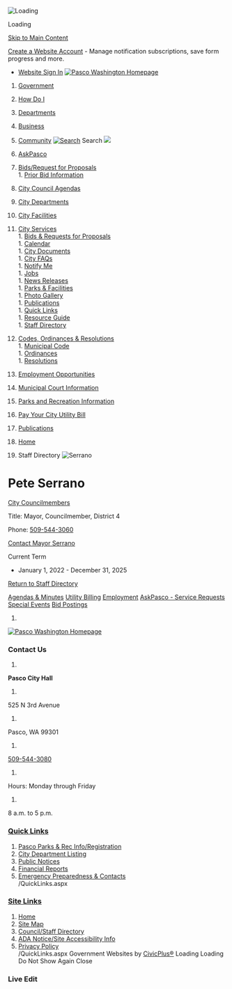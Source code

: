   ![Loading](images//home/runner/work/open-data/open-data/data_source/wa/pasco/cache/www.pasco-wa.gov_directory.aspx_EID_163/images/ae7bab89a0ccc9f59ab35cf1d423ba0516e721e1acdc8b170f7160e157ebb442.gif) 

Loading

  [Skip to Main Content](https://www.pasco-wa.gov/directory.aspx?EID=163/#contentarea)  

 [Create a Website Account](https://www.pasco-wa.gov/MyAccount/ProfileCreate)  - Manage notification subscriptions, save form progress and more.    

 *  [Website Sign In](https://www.pasco-wa.gov/MyAccount) 
  [![Pasco Washington Homepage](images//home/runner/work/open-data/open-data/data_source/wa/pasco/cache/www.pasco-wa.gov_directory.aspx_EID_163/images/71a9072e532abf7c36da423cb38fd9573def95f785f22933f626cfac487b2c23.png)](https://www.pasco-wa.gov)  

 1.  [Government](https://www.pasco-wa.gov/27/Government) 
 1.  [How Do I](https://www.pasco-wa.gov/8/How-Do-I) 
 1.  [Departments](https://www.pasco-wa.gov/1012/Departments) 
 1.  [Business](https://www.pasco-wa.gov/35/Business) 
 1.  [Community](https://www.pasco-wa.gov/1013/Community) 
  [![Search](images//ImageRepository/Document?documentID=66285)](https://www.pasco-wa.gov/Search/Results) Search  ![](images//home/runner/work/open-data/open-data/data_source/wa/pasco/cache/www.pasco-wa.gov_directory.aspx_EID_163/images/cb9afdf59e38601f2e705ab6792dc2c40f3199414dd6f527a43955ad462b45c4.jpg)  

 1.   [AskPasco](https://www.pasco-wa.gov/1108/AskPasco)  
 1.   [Bids/Request for Proposals](https://www.pasco-wa.gov/bids.aspx)  [](https://www.pasco-wa.gov/directory.aspx?EID=163)  
    1.   [Prior Bid Information](https://www.pasco-wa.gov/408/Bids)  
 1.   [City Council Agendas](https://www.pasco-wa.gov/868/City-Council-Agendas)  
 1.   [City Departments](https://www.pasco-wa.gov/1012/Departments)  
 1.   [City Facilities](https://www.pasco-wa.gov/Facilities)  
 1.   [City Services](https://www.pasco-wa.gov/56/City-Services)  [](https://www.pasco-wa.gov/directory.aspx?EID=163)  
    1.   [Bids & Requests for Proposals](https://www.pasco-wa.gov/bids.aspx)  
    1.   [Calendar](https://www.pasco-wa.gov/calendar.aspx)  
    1.   [City Documents](https://www.pasco-wa.gov/documentcenterii.aspx)  
    1.   [City FAQs](https://www.pasco-wa.gov/faq.aspx)  
    1.   [Notify Me](https://www.pasco-wa.gov/list.aspx)  
    1.   [Jobs](https://www.pasco-wa.gov/jobs.aspx)  
    1.   [News Releases](https://www.pasco-wa.gov/CivicAlerts.aspx)  
    1.   [Parks & Facilities](https://www.pasco-wa.gov/facilities.aspx)  
    1.   [Photo Gallery](https://www.pasco-wa.gov/gallery.aspx)  
    1.   [Publications](https://www.pasco-wa.gov/239/Publications)  
    1.   [Quick Links](https://www.pasco-wa.gov/quicklinks.aspx)  
    1.   [Resource Guide](https://www.pasco-wa.gov/businessdirectoryii.aspx)  
    1.   [Staff Directory](https://www.pasco-wa.gov/directory.aspx)  
 1.   [Codes, Ordinances & Resolutions](https://www.pasco-wa.gov/82/Codes-Ordinances-Resolutions)  [](https://www.pasco-wa.gov/directory.aspx?EID=163)  
    1.   [Municipal Code](https://pasco.municipal.codes/)  
    1.   [Ordinances](https://docs.pasco-wa.gov/WebLink/Browse.aspx?id=874235&dbid=0&repo=CityofPasco)  
    1.   [Resolutions](https://docs.pasco-wa.gov/WebLink/Browse.aspx?id=874231&dbid=0&repo=CityofPasco)  
 1.   [Employment Opportunities](https://www.pasco-wa.gov/1003/Employment-Opportunities)  
 1.   [Municipal Court Information](https://www.pasco-wa.gov/161/Municipal-Court)  
 1.   [Parks and Recreation Information](https://www.pasco-wa.gov/166/Parks-Recreation)  
 1.   [Pay Your City Utility Bill](https://www.pasco-wa.gov/279/Paying-Your-Bill)  
 1.   [Publications](https://www.pasco-wa.gov/719/Publications)  

 1.  [Home](https://www.pasco-wa.gov) 
 1. Staff Directory
  ![Serrano](images//home/runner/work/open-data/open-data/data_source/wa/pasco/cache/www.pasco-wa.gov_directory.aspx_EID_163/images/37fca58cc2a2725988e64eeb5650d94071a67f286588d0e6c2cccad0c6afd798.jpg)  

# Pete Serrano

   [City Councilmembers](https://www.pasco-wa.gov/Directory.aspx?DID=4) 

Title: Mayor, Councilmember, District 4

Phone: [509-544-3060]() 

 [Contact Mayor Serrano](https://www.pasco-wa.gov/formcenter/City-Manager-7/Contact-Mayor-Pete-Serrano-82)  

 Current Term 

 * January 1, 2022 - December 31, 2025
  

 [Return to Staff Directory](https://www.pasco-wa.gov/Directory.aspx) 

  [Agendas & Minutes](https://pasco.civicweb.net/Portal)   [Utility Billing](https://www.pasco-wa.gov/150/Utility-Billing)   [Employment](https://www.governmentjobs.com/careers/pasco-wa)   [AskPasco - Service Requests](https://www.pasco-wa.gov/1108/AskPasco)   [Special Events](https://www.pasco-wa.gov/514/Special-Events-Seasonal-Programs)   [Bid Postings](https://www.pasco-wa.gov/Bids.aspx)  

 1.    

 [![Pasco Washington Homepage](images//ImageRepository/Document?documentId=66283)](https://www.pasco-wa.gov)    

### Contact Us

 1.    

 __Pasco City Hall__    

 1.    

525 N 3rd Avenue   

 1.    

Pasco, WA 99301   

 1.    

 [509-544-3080]()    

 1.    

Hours: Monday through Friday   

 1.    

8 a.m. to 5 p.m.   

###  [Quick Links](https://www.pasco-wa.gov/QuickLinks.aspx?CID=1) 

 1.  [Pasco Parks & Rec Info/Registration](http://www.pascoparksandrec.com/)  
 1.  [City Department Listing](http://www.pasco-wa.gov/index.aspx?nid=138)  
 1.  [Public Notices](https://www.pasco-wa.gov/index.aspx?NID=663)  
 1.  [Financial Reports](https://www.pasco-wa.gov/index.aspx?NID=255)  
 1.  [Emergency Preparedness & Contacts](https://www.pasco-wa.gov/index.aspx?nid=313)  
 /QuickLinks.aspx 

###  [Site Links](https://www.pasco-wa.gov/QuickLinks.aspx?CID=107) 

 1.  [Home](https://www.pasco-wa.gov)  
 1.  [Site Map](https://www.pasco-wa.gov/sitemap)  
 1.  [Council/Staff Directory](https://www.pasco-wa.gov/directory.aspx)  
 1.  [ADA Notice/Site Accessibility Info](https://www.pasco-wa.gov/762/Accessibility)  
 1.  [Privacy Policy](https://www.pasco-wa.gov/site/privacy)  
 /QuickLinks.aspx Government Websites by [CivicPlus®](https://connect.civicplus.com/referral)  Loading Loading Do Not Show Again Close 

### Live Edit

 [](https://www.pasco-wa.gov)   []()  []()  